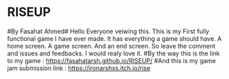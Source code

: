 # RISEUP
#By Fasahat Ahmed#
Hello Everyone veiwing this. This is my First fully functional game I have ever made. It has everything a game should have. A home screen. A game screen. And an end screen. So leave the comment and issues and feedbacks. I would realy love it. 
#By the way this is the link to my game :  https://fasahatarsh.github.io/RISEUP/
#And this is my game jam submission link :  https://ironarshxs.itch.io/rise

